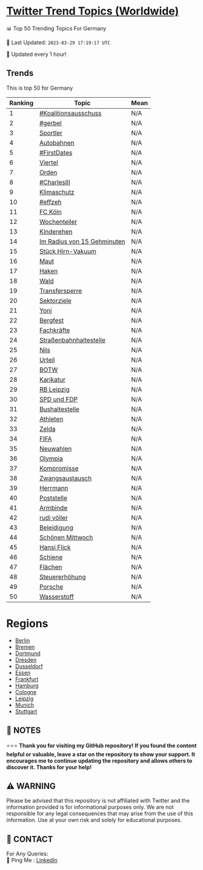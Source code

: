 [Twitter Trend Topics (Worldwide)](https://github.com/ErcinDedeoglu/Twitter-Trend-Topics)
==========


📊 Top 50 Trending Topics For Germany

📆 Last Updated: `2023-03-29 17:19:17 UTC`

🔧 Updated every 1 hour!


## Trends

This is top 50 for Germany

| Ranking | Topic | Mean |
| ------- | ------------ | ------------ |
| 1 | [#Koalitionsausschuss](http://twitter.com/search?q=%23Koalitionsausschuss) | N/A |
| 2 | [#gerbel](http://twitter.com/search?q=%23gerbel) | N/A |
| 3 | [Sportler](http://twitter.com/search?q=Sportler) | N/A |
| 4 | [Autobahnen](http://twitter.com/search?q=Autobahnen) | N/A |
| 5 | [#FirstDates](http://twitter.com/search?q=%23FirstDates) | N/A |
| 6 | [Viertel](http://twitter.com/search?q=Viertel) | N/A |
| 7 | [Orden](http://twitter.com/search?q=Orden) | N/A |
| 8 | [#CharlesIII](http://twitter.com/search?q=%23CharlesIII) | N/A |
| 9 | [Klimaschutz](http://twitter.com/search?q=Klimaschutz) | N/A |
| 10 | [#effzeh](http://twitter.com/search?q=%23effzeh) | N/A |
| 11 | [FC Köln](http://twitter.com/search?q=FC+K%c3%b6ln) | N/A |
| 12 | [Wochenteiler](http://twitter.com/search?q=Wochenteiler) | N/A |
| 13 | [Kinderehen](http://twitter.com/search?q=Kinderehen) | N/A |
| 14 | [Im Radius von 15 Gehminuten](http://twitter.com/search?q=Im+Radius+von+15+Gehminuten) | N/A |
| 15 | [Stück Hirn-Vakuum](http://twitter.com/search?q=St%c3%bcck+Hirn-Vakuum) | N/A |
| 16 | [Maut](http://twitter.com/search?q=Maut) | N/A |
| 17 | [Haken](http://twitter.com/search?q=Haken) | N/A |
| 18 | [Wald](http://twitter.com/search?q=Wald) | N/A |
| 19 | [Transfersperre](http://twitter.com/search?q=Transfersperre) | N/A |
| 20 | [Sektorziele](http://twitter.com/search?q=Sektorziele) | N/A |
| 21 | [Yoni](http://twitter.com/search?q=Yoni) | N/A |
| 22 | [Bergfest](http://twitter.com/search?q=Bergfest) | N/A |
| 23 | [Fachkräfte](http://twitter.com/search?q=Fachkr%c3%a4fte) | N/A |
| 24 | [Straßenbahnhaltestelle](http://twitter.com/search?q=Stra%c3%9fenbahnhaltestelle) | N/A |
| 25 | [Nils](http://twitter.com/search?q=Nils) | N/A |
| 26 | [Urteil](http://twitter.com/search?q=Urteil) | N/A |
| 27 | [BOTW](http://twitter.com/search?q=BOTW) | N/A |
| 28 | [Karikatur](http://twitter.com/search?q=Karikatur) | N/A |
| 29 | [RB Leipzig](http://twitter.com/search?q=RB+Leipzig) | N/A |
| 30 | [SPD und FDP](http://twitter.com/search?q=SPD+und+FDP) | N/A |
| 31 | [Bushaltestelle](http://twitter.com/search?q=Bushaltestelle) | N/A |
| 32 | [Athleten](http://twitter.com/search?q=Athleten) | N/A |
| 33 | [Zelda](http://twitter.com/search?q=Zelda) | N/A |
| 34 | [FIFA](http://twitter.com/search?q=FIFA) | N/A |
| 35 | [Neuwahlen](http://twitter.com/search?q=Neuwahlen) | N/A |
| 36 | [Olympia](http://twitter.com/search?q=Olympia) | N/A |
| 37 | [Kompromisse](http://twitter.com/search?q=Kompromisse) | N/A |
| 38 | [Zwangsaustausch](http://twitter.com/search?q=Zwangsaustausch) | N/A |
| 39 | [Herrmann](http://twitter.com/search?q=Herrmann) | N/A |
| 40 | [Poststelle](http://twitter.com/search?q=Poststelle) | N/A |
| 41 | [Armbinde](http://twitter.com/search?q=Armbinde) | N/A |
| 42 | [rudi völler](http://twitter.com/search?q=rudi+v%c3%b6ller) | N/A |
| 43 | [Beleidigung](http://twitter.com/search?q=Beleidigung) | N/A |
| 44 | [Schönen Mittwoch](http://twitter.com/search?q=Sch%c3%b6nen+Mittwoch) | N/A |
| 45 | [Hansi Flick](http://twitter.com/search?q=Hansi+Flick) | N/A |
| 46 | [Schiene](http://twitter.com/search?q=Schiene) | N/A |
| 47 | [Flächen](http://twitter.com/search?q=Fl%c3%a4chen) | N/A |
| 48 | [Steuererhöhung](http://twitter.com/search?q=Steuererh%c3%b6hung) | N/A |
| 49 | [Porsche](http://twitter.com/search?q=Porsche) | N/A |
| 50 | [Wasserstoff](http://twitter.com/search?q=Wasserstoff) | N/A |



# Regions

* [Berlin](</Germany/Berlin.md>)
* [Bremen](</Germany/Bremen.md>)
* [Dortmund](</Germany/Dortmund.md>)
* [Dresden](</Germany/Dresden.md>)
* [Dusseldorf](</Germany/Dusseldorf.md>)
* [Essen](</Germany/Essen.md>)
* [Frankfurt](</Germany/Frankfurt.md>)
* [Hamburg](</Germany/Hamburg.md>)
* [Cologne](</Germany/Cologne.md>)
* [Leipzig](</Germany/Leipzig.md>)
* [Munich](</Germany/Munich.md>)
* [Stuttgart](</Germany/Stuttgart.md>)



## 📝 NOTES

⭐⭐⭐ **Thank you for visiting my GitHub repository! If you found the content helpful or valuable, leave a star on the repository to show your support. It encourages me to continue updating the repository and allows others to discover it. Thanks for your help!**


## ⚠️ WARNING

Please be advised that this repository is not affiliated with Twitter and the information provided is for informational purposes only. We are not responsible for any legal consequences that may arise from the use of this information. Use at your own risk and solely for educational purposes.


## 📨 CONTACT

 For Any Queries:  
            🏓 Ping Me : [LinkedIn](https://www.linkedin.com/in/ercindedeoglu/)
